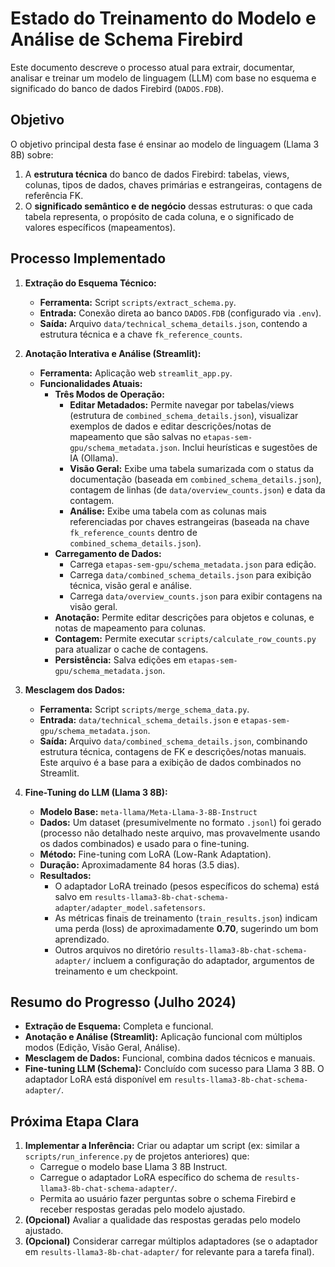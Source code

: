 # Estado do Treinamento do Modelo e Análise de Schema Firebird

Este documento descreve o processo atual para extrair, documentar, analisar e treinar um modelo de linguagem (LLM) com base no esquema e significado do banco de dados Firebird (`DADOS.FDB`).

## Objetivo

O objetivo principal desta fase é ensinar ao modelo de linguagem (Llama 3 8B) sobre:

1.  A **estrutura técnica** do banco de dados Firebird: tabelas, views, colunas, tipos de dados, chaves primárias e estrangeiras, contagens de referência FK.
2.  O **significado semântico e de negócio** dessas estruturas: o que cada tabela representa, o propósito de cada coluna, e o significado de valores específicos (mapeamentos).

## Processo Implementado

1.  **Extração do Esquema Técnico:**
    *   **Ferramenta:** Script `scripts/extract_schema.py`.
    *   **Entrada:** Conexão direta ao banco `DADOS.FDB` (configurado via `.env`).
    *   **Saída:** Arquivo `data/technical_schema_details.json`, contendo a estrutura técnica e a chave `fk_reference_counts`.

2.  **Anotação Interativa e Análise (Streamlit):**
    *   **Ferramenta:** Aplicação web `streamlit_app.py`.
    *   **Funcionalidades Atuais:**
        *   **Três Modos de Operação:**
            *   **Editar Metadados:** Permite navegar por tabelas/views (estrutura de `combined_schema_details.json`), visualizar exemplos de dados e editar descrições/notas de mapeamento que são salvas no `etapas-sem-gpu/schema_metadata.json`. Inclui heurísticas e sugestões de IA (Ollama).
            *   **Visão Geral:** Exibe uma tabela sumarizada com o status da documentação (baseada em `combined_schema_details.json`), contagem de linhas (de `data/overview_counts.json`) e data da contagem.
            *   **Análise:** Exibe uma tabela com as colunas mais referenciadas por chaves estrangeiras (baseada na chave `fk_reference_counts` dentro de `combined_schema_details.json`).
        *   **Carregamento de Dados:**
            *   Carrega `etapas-sem-gpu/schema_metadata.json` para edição.
            *   Carrega `data/combined_schema_details.json` para exibição técnica, visão geral e análise.
            *   Carrega `data/overview_counts.json` para exibir contagens na visão geral.
        *   **Anotação:** Permite editar descrições para objetos e colunas, e notas de mapeamento para colunas.
        *   **Contagem:** Permite executar `scripts/calculate_row_counts.py` para atualizar o cache de contagens.
        *   **Persistência:** Salva edições em `etapas-sem-gpu/schema_metadata.json`.

3.  **Mesclagem dos Dados:**
    *   **Ferramenta:** Script `scripts/merge_schema_data.py`.
    *   **Entrada:** `data/technical_schema_details.json` e `etapas-sem-gpu/schema_metadata.json`.
    *   **Saída:** Arquivo `data/combined_schema_details.json`, combinando estrutura técnica, contagens de FK e descrições/notas manuais. Este arquivo é a base para a exibição de dados combinados no Streamlit.

4.  **Fine-Tuning do LLM (Llama 3 8B):**
    *   **Modelo Base:** `meta-llama/Meta-Llama-3-8B-Instruct`
    *   **Dados:** Um dataset (presumivelmente no formato `.jsonl`) foi gerado (processo não detalhado neste arquivo, mas provavelmente usando os dados combinados) e usado para o fine-tuning.
    *   **Método:** Fine-tuning com LoRA (Low-Rank Adaptation).
    *   **Duração:** Aproximadamente 84 horas (3.5 dias).
    *   **Resultados:**
        *   O adaptador LoRA treinado (pesos específicos do schema) está salvo em `results-llama3-8b-chat-schema-adapter/adapter_model.safetensors`.
        *   As métricas finais de treinamento (`train_results.json`) indicam uma perda (loss) de aproximadamente **0.70**, sugerindo um bom aprendizado.
        *   Outros arquivos no diretório `results-llama3-8b-chat-schema-adapter/` incluem a configuração do adaptador, argumentos de treinamento e um checkpoint.

## Resumo do Progresso (Julho 2024)

*   **Extração de Esquema:** Completa e funcional.
*   **Anotação e Análise (Streamlit):** Aplicação funcional com múltiplos modos (Edição, Visão Geral, Análise).
*   **Mesclagem de Dados:** Funcional, combina dados técnicos e manuais.
*   **Fine-tuning LLM (Schema):** Concluído com sucesso para Llama 3 8B. O adaptador LoRA está disponível em `results-llama3-8b-chat-schema-adapter/`.

## Próxima Etapa Clara

1.  **Implementar a Inferência:** Criar ou adaptar um script (ex: similar a `scripts/run_inference.py` de projetos anteriores) que:
    *   Carregue o modelo base Llama 3 8B Instruct.
    *   Carregue o adaptador LoRA específico do schema de `results-llama3-8b-chat-schema-adapter/`.
    *   Permita ao usuário fazer perguntas sobre o schema Firebird e receber respostas geradas pelo modelo ajustado.
2.  **(Opcional)** Avaliar a qualidade das respostas geradas pelo modelo ajustado.
3.  **(Opcional)** Considerar carregar múltiplos adaptadores (se o adaptador em `results-llama3-8b-chat-adapter/` for relevante para a tarefa final). 